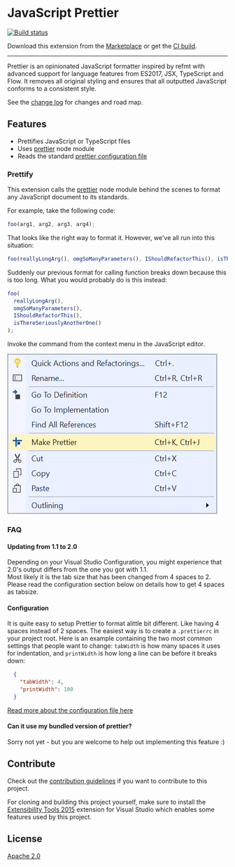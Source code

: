 # JavaScript Prettier

[![Build status](https://ci.appveyor.com/api/projects/status/t38jbrjn8akd2jla?svg=true)](https://ci.appveyor.com/project/madskristensen/javascriptprettier)

Download this extension from the [Marketplace](https://marketplace.visualstudio.com/items?itemName=MadsKristensen.JavaScriptPrettier)
or get the [CI build](http://vsixgallery.com/extension/J1da7ad9e-85b3-4a0c-8e45-b2ae59a575a7/).

---------------------------------------

Prettier is an opinionated JavaScript formatter inspired by refmt with advanced support for language features from ES2017, JSX, TypeScript and Flow. It removes all original styling and ensures that all outputted JavaScript conforms to a consistent style.

See the [change log](CHANGELOG.md) for changes and road map.

## Features

- Prettifies JavaScript or TypeScript files
- Uses [prettier](https://github.com/jlongster/prettier) node module
- Reads the standard [prettier configuration file](https://prettier.io/docs/en/configuration.html)

### Prettify
This extension calls the [prettier](https://github.com/jlongster/prettier) node module behind the scenes to format any JavaScript document to its standards.

For example, take the following code:

```js
foo(arg1, arg2, arg3, arg4);
```

That looks like the right way to format it. However, we've all run
into this situation:

```js
foo(reallyLongArg(), omgSoManyParameters(), IShouldRefactorThis(), isThereSeriouslyAnotherOne());
```

Suddenly our previous format for calling function breaks down because
this is too long. What you would probably do is this instead:

```js
foo(
  reallyLongArg(),
  omgSoManyParameters(),
  IShouldRefactorThis(),
  isThereSeriouslyAnotherOne()
);
```

Invoke the command from the context menu in the JavaScript editor.

![Context Menu](art/context-menu.png)

### FAQ

#### Updating from 1.1 to 2.0
Depending on your Visual Studio Configuration, you might experience that 2.0's output differs from the one you got with 1.1.  
Most likely it is the tab size that has been changed from 4 spaces to 2. Please read the configuration section below on details how to get 4 spaces as tabsize.

#### Configuration
It is quite easy to setup Prettier to format alittle bit different. Like having 4 spaces instead of 2 spaces. The easiest way is to create a `.prettierrc` in your project root. Here is an example containing the two most common settings that people want to change: `tabWidth` is how many spaces it uses for indentation, and `printWidth` is how long a line can be before it breaks down:

```json
  {
    "tabWidth": 4,
    "printWidth": 100
  }
```

[Read more about the configuration file here](https://prettier.io/docs/en/configuration.html)

#### Can it use my bundled version of prettier?
Sorry not yet - but you are welcome to help out implementing this feature :)


## Contribute
Check out the [contribution guidelines](.github/CONTRIBUTING.md)
if you want to contribute to this project.

For cloning and building this project yourself, make sure
to install the
[Extensibility Tools 2015](https://visualstudiogallery.msdn.microsoft.com/ab39a092-1343-46e2-b0f1-6a3f91155aa6)
extension for Visual Studio which enables some features
used by this project.

## License
[Apache 2.0](LICENSE)

